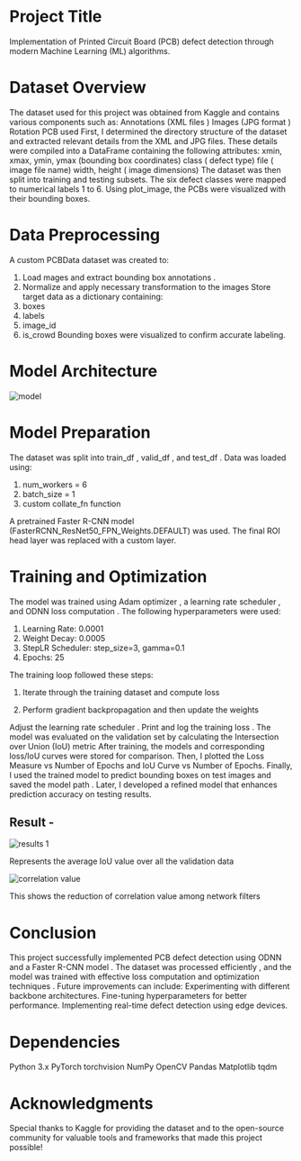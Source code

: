 # Project Title
Implementation of Printed Circuit Board (PCB) defect detection through modern Machine Learning (ML) algorithms.

# Dataset Overview

The dataset  used for this project was obtained from Kaggle  and contains various components such as:
Annotations (XML files )
Images (JPG format )
Rotation 
PCB used
First, I determined the directory structure of the dataset and extracted relevant details from the XML and JPG  files. These details were compiled into a DataFrame  containing the following attributes:
xmin, xmax, ymin, ymax (bounding box coordinates)
class ( defect type)
file ( image file name)
width, height ( image dimensions)
The dataset was then split into training and testing  subsets. The six defect classes were mapped to numerical labels 1 to 6. Using plot_image, the PCBs  were visualized with their bounding boxes.

# Data Preprocessing

A custom PCBData dataset was created to:
1. Load mages and extract bounding box annotations .
2. Normalize and apply necessary transformation to the images Store target data as a dictionary containing:
3. boxes
4. labels
5. image_id
6.  is_crowd
Bounding boxes were visualized to confirm accurate labeling.

# Model Architecture
![model](https://github.com/user-attachments/assets/8c1aff7c-96f4-437d-a3be-1c45bed397a2)

# Model Preparation
The dataset was split into train_df , valid_df , and test_df . Data was loaded using:
1. num_workers = 6
2. batch_size = 1
3. custom  collate_fn function

A pretrained Faster R-CNN model (FasterRCNN_ResNet50_FPN_Weights.DEFAULT) was used. The final ROI head  layer was replaced with a custom layer.



# Training and Optimization
The model was trained using Adam optimizer , a learning rate scheduler , and ODNN loss computation . The following hyperparameters were used:
1. Learning Rate: 0.0001
2. Weight Decay: 0.0005
3.  StepLR Scheduler: step_size=3, gamma=0.1
4. Epochs: 25
   
The training loop  followed these steps:
1. Iterate through the training dataset and compute loss


 2. Perform gradient backpropagation and then update the weights



Adjust the learning rate scheduler .
Print and log the training loss .
The model was evaluated on the validation set by calculating the Intersection over Union (IoU)  metric
After training, the models  and corresponding loss/IoU curves  were stored for comparison. Then, I plotted  the Loss Measure vs Number of Epochs and IoU Curve vs Number of Epochs. Finally, I used the trained model to predict  bounding boxes on test images  and saved the model path . Later, I developed a refined model  that enhances prediction accuracy  on testing results.

## Result - 
![results 1](https://github.com/user-attachments/assets/cdfec633-f1e5-4529-8b54-d2a00e68b53a)

Represents the average IoU value over all the validation data


![correlation value](https://github.com/user-attachments/assets/170d9f33-dbde-4c8a-aeaf-074683e68ca9)

This shows the reduction of correlation value among network filters

# Conclusion
This project successfully implemented PCB defect detection  using ODNN  and a Faster R-CNN model . The dataset was processed efficiently , and the model was trained with effective loss computation  and optimization techniques . Future improvements can include:
Experimenting with different backbone architectures.
Fine-tuning hyperparameters for better performance.
Implementing real-time defect detection using edge devices.


# Dependencies
 Python 3.x
 PyTorch
 torchvision
 NumPy
 OpenCV
 Pandas
 Matplotlib
 tqdm
 
# Acknowledgments
Special thanks to Kaggle  for providing the dataset  and to the open-source community  for valuable tools and frameworks  that made this project possible!



